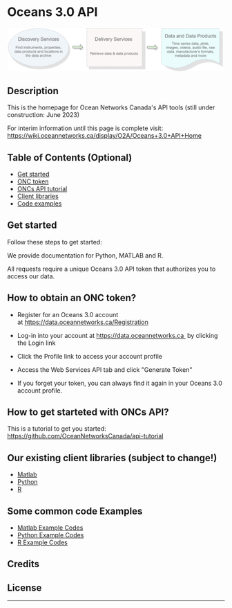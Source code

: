 # Oceans 3.0 API

<img src="pics/API Home - Overview.png" alt="API Overview">


## Description

This is the homepage for Ocean Networks Canada's API tools (still under construction: June 2023)

For interim information until this page is complete visit: https://wiki.oceannetworks.ca/display/O2A/Oceans+3.0+API+Home

## Table of Contents (Optional)

- [Get started](#get-started)
- [ONC token](#how-to-obtain-an-onc-token)
- [ONCs API tutorial](#how-to-get-starteted-with-oncs-api)
- [Client libraries](#our-existing-client-libraries-subject-to-change)
- [Code examples](#some-common-code-Examples)


## Get started
Follow these steps to get started: 

We provide documentation for Python, MATLAB and R.

All requests require a unique Oceans 3.0 API token that authorizes you to access our data. 
## How to obtain an ONC token?

 - Register for an Oceans 3.0 account at https://data.oceannetworks.ca/Registration
 - Log-in into your account at https://data.oceannetworks.ca  by clicking the Login link
 - Click the Profile link to access your account profile
 - Access the Web Services API tab and click "Generate Token"

 - If you forget your token, you can always find it again in your Oceans 3.0 account profile.

## How to get starteted with ONCs API?
This is a tutorial to get you started:
https://github.com/OceanNetworksCanada/api-tutorial 

## Our existing client libraries (subject to change!)

 - [Matlab](https://github.com/OceanNetworksCanada/api-matlab-client)
 - [Python](https://github.com/OceanNetworksCanada/api-python-client)
 - [R](https://github.com/OceanNetworksCanada/api-r-client)

## Some common code Examples
 
 - [Matlab Example Codes](https://github.com/OceanNetworksCanada/onc-api-example-codes/tree/main/scripts/MATLAB)
 - [Python Example Codes](https://github.com/OceanNetworksCanada/onc-api-example-codes/tree/main/scripts/Python3)
 - [R Example Codes](https://github.com/OceanNetworksCanada/onc-api-example-codes/tree/main/scripts/R)

## Credits


## License


---


